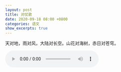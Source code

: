 ```yaml
---
layout: post
title: 对仗歌
date: 2020-09-18 08:00 +0800
categories: 语文
show_excerpts: true
---
```


天对地，雨对风，大陆对长空。山花对海树，赤日对苍穹。

<audio controls="controls" autoplay="autoplay">
  <source src="/assets/dui_zhang_ge.m4a" type="audio/m4a" />
Your browser does not support this audio format.
</audio>

